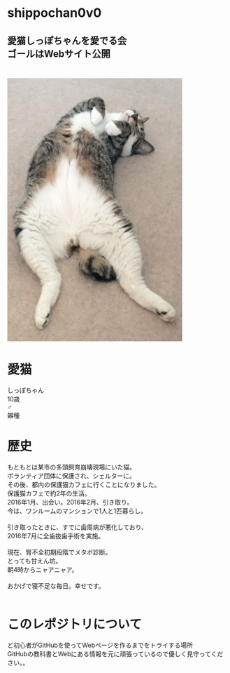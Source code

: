 ﻿# shippochan0v0
愛猫しっぽちゃんを愛でる会<br>
ゴールはWebサイト公開<br>
<br>
---

<img src="https://github.com/Mizuho0v0/Photo/blob/master/IMG_1706.JPG?raw=true" alt="しっぽちゃん" title="サンプル" width="400" height="600">

# 愛猫
しっぽちゃん<br>
10歳<br>
♂<br>
雑種<br>

# 歴史
もともとは某市の多頭飼育崩壊現場にいた猫。<br>
ボランティア団体に保護され、シェルターに。<br>
その後、都内の保護猫カフェに行くことになりました。<br>
保護猫カフェで約2年の生活。<br>
2016年1月、出会い。2016年2月、引き取り。<br>
今は、ワンルームのマンションで1人と1匹暮らし。<br>
<br>
引き取ったときに、すでに歯周病が悪化しており、<br>
2016年7月に全歯抜歯手術を実施。<br>
<br>
現在、腎不全初期段階でメタボ診断。<br>
とっても甘えん坊。<br>
朝4時からニャアニャア。<br>
<br>
おかげで寝不足な毎日。幸せです。<br>
<br>
# このレポジトリについて
ど初心者がGitHubを使ってWebページを作るまでをトライする場所<br>
GitHubの教科書とWebにある情報を元に頑張っているので優しく見守ってください。。<br>
